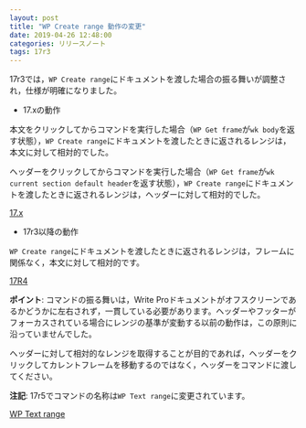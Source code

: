 ```yaml
---
layout: post
title: "WP Create range 動作の変更"
date: 2019-04-26 12:48:00
categories: リリースノート
tags: 17r3
---
```


17r3では，``WP Create range``にドキュメントを渡した場合の振る舞いが調整され，仕様が明確になりました。

* 17.xの動作

本文をクリックしてからコマンドを実行した場合（``WP Get frame``が``wk body``を返す状態），``WP Create range``にドキュメントを渡したときに返されるレンジは，本文に対して相対的でした。

ヘッダーをクリックしてからコマンドを実行した場合（``WP Get frame``が``wk current section default header``を返す状態），``WP Create range``にドキュメントを渡したときに返されるレンジは，ヘッダーに対して相対的でした。

<i class="fa fa-external-link" aria-hidden="true"></i> [17.x](https://doc.4d.com/4Dv17/4D/17/WP-Create-range.301-3726316.ja.html)

* 17r3以降の動作

``WP Create range``にドキュメントを渡したときに返されるレンジは，フレームに関係なく，本文に対して相対的です。

<i class="fa fa-external-link" aria-hidden="true"></i> [17R4](https://doc.4d.com/4Dv17R4/4D/17-R4/WP-Create-range.301-4077766.ja.html)

**ポイント**: コマンドの振る舞いは，Write Proドキュメントがオフスクリーンであるかどうかに左右されず，一貫している必要があります。ヘッダーやフッターがフォーカスされている場合にレンジの基準が変動する以前の動作は，この原則に沿っていませんでした。

ヘッダーに対して相対的なレンジを取得することが目的であれば，ヘッダーをクリックしてカレントフレームを移動するのではなく，ヘッダーをコマンドに渡してください。

**注記**: 17r5でコマンドの名称は``WP Text range``に変更されています。

<i class="fa fa-external-link" aria-hidden="true"></i> [WP Text range](https://doc.4d.com/4Dv17R5/4D/17-R5/WP-Text-range.301-4115145.en.html)
